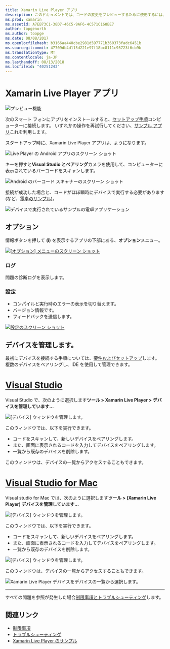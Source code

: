 ```yaml
---
title: Xamarin Live Player アプリ
description: このドキュメントでは、コードの変更をプレビューするために使用するには、アプリがデバイスで live Xamarin Live Player について説明します。 これは、セットアップ、サンプル、ログ、デバイスの管理の設定について説明します。
ms.prod: xamarin
ms.assetid: A7EB73C1-38D7-46C5-9AF6-4C571C168BE7
author: topgenorth
ms.author: toopge
ms.date: 08/08/2017
ms.openlocfilehash: b3166aa440cbe2981d597771b360373fadc6451b
ms.sourcegitcommit: 47709db4d115d221e97f18bc8111c95723f6cb9b
ms.translationtype: MT
ms.contentlocale: ja-JP
ms.lasthandoff: 08/13/2018
ms.locfileid: "40251243"
---
```

# <a name="xamarin-live-player-app"></a>Xamarin Live Player アプリ

![プレビュー機能](~/media/shared/preview.png)

次のスマート フォンにアプリをインストールすると、[セットアップ手順](~/tools/live-player/install.md)コンピューターに接続します。 いずれかの操作を再試行してください、[サンプル アプリ](~/tools/live-player/samples.md)これを利用します。

スタートアップ時に、Xamarin Live Player アプリは、ようになります。

![Live Player の Android アプリのスクリーン ショット](player-images/app-android-sml.png)

キーを押すと**Visual Studio とペアリング**カメラを使用して、コンピューターに表示されているバーコードをスキャンします。

![Android のバーコード スキャナーのスクリーン ショット](player-images/scan-android-sml.png)

接続が成功した場合と、コードがほぼ瞬時にデバイスで実行する必要があります (など、[電卓のサンプル](https://developer.xamarin.com/samples/mobile/LivePlayer/BasicCalculator))。

![デバイスで実行されているサンプルの電卓アプリケーション](player-images/basic-calculator-sml.png)

## <a name="options"></a>オプション

情報ボタンを押して **(i)** を表示するアプリの下部にある、**オプション**メニュー。

[![[オプション] メニューのスクリーン ショット](player-images/options-sml.png)](player-images/options.png#lightbox)

### <a name="logs"></a>ログ

問題の診断ログを表示します。

### <a name="settings"></a>設定

- コンパイルと実行時のエラーの表示を切り替えます。
- バージョン情報です。
- フィードバックを送信します。

[![設定のスクリーン ショット](player-images/settings-sml.png)](player-images/settings.png#lightbox)

## <a name="managing-devices"></a>デバイスを管理します。

最初にデバイスを接続する手順については、[要件およびセットアップ](~/tools/live-player/install.md)します。 複数のデバイスをペアリングし、IDE を使用して管理できます。

# <a name="visual-studiotabwindows"></a>[Visual Studio](#tab/windows)

Visual Studio で、次のように選択します**ツール > Xamarin Live Player > デバイスを管理しています...**

![[デバイス] ウィンドウを管理します。](player-images/manage-tools-menu-vs.png)

このウィンドウでは、以下を実行できます。

- コードをスキャンして、新しいデバイスをペアリングします。
- また、画面に表示されるコードを入力してデバイスをペアリングします。
- 一覧から既存のデバイスを削除します。

このウィンドウは、デバイスの一覧からアクセスすることもできます。

# <a name="visual-studio-for-mactabmacos"></a>[Visual Studio for Mac](#tab/macos)

Visual studio for Mac では、次のように選択します**ツール > (Xamarin Live Player) デバイスを管理しています...**

![[デバイス] ウィンドウを管理します。](player-images/manage-tools-menu.png)

このウィンドウでは、以下を実行できます。

- コードをスキャンして、新しいデバイスをペアリングします。
- また、画面に表示されるコードを入力してデバイスをペアリングします。
- 一覧から既存のデバイスを削除します。

![[デバイス] ウィンドウを管理します。](player-images/manage.png)

このウィンドウは、デバイスの一覧からアクセスすることもできます。

![Xamarin Live Player デバイスをデバイスの一覧から選択します。](player-images/manage-device-menu.png)

-----

すべての問題を参照が発生した場合[制限事項とトラブルシューティング](~/tools/live-player/troubleshooting.md)します。

## <a name="related-links"></a>関連リンク

- [制限事項](~/tools/live-player/limitations.md)
- [トラブルシューティング](~/tools/live-player/troubleshooting.md)
- [Xamarin Live Player のサンプル](samples.md)
